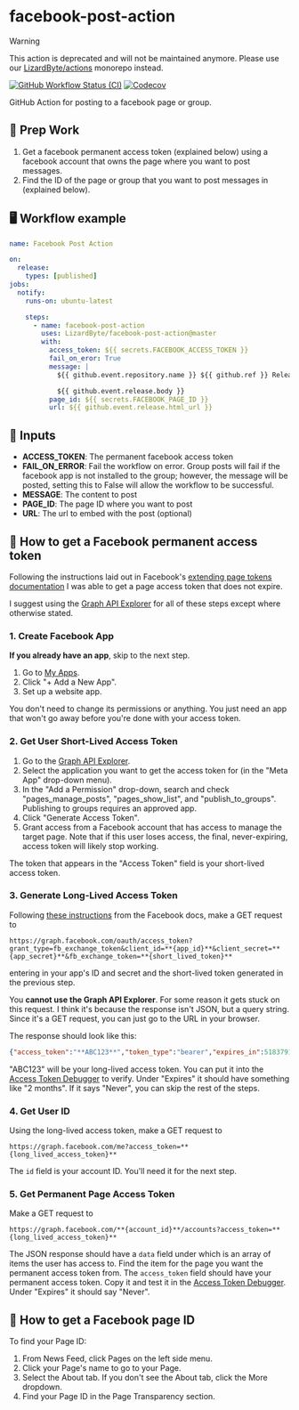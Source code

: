 # facebook-post-action

> [!WARNING]
> This action is deprecated and will not be maintained anymore.
> Please use our [LizardByte/actions](https://github.com/LizardByte/actions) monorepo instead.

[![GitHub Workflow Status (CI)](https://img.shields.io/github/actions/workflow/status/lizardbyte/facebook-post-action/ci.yml.svg?branch=master&label=CI%20build&logo=github&style=for-the-badge)](https://github.com/LizardByte/facebook-post-action/actions/workflows/ci.yml?query=branch%3Amaster)
[![Codecov](https://img.shields.io/codecov/c/gh/LizardByte/facebook-post-action.svg?token=LiDWK90cNO&style=for-the-badge&logo=codecov&label=codecov)](https://app.codecov.io/gh/LizardByte/facebook-post-action)

GitHub Action for posting to a facebook page or group.

## 🎒 Prep Work
1. Get a facebook permanent access token (explained below) using a facebook account that owns the page where you want to post messages.
2. Find the ID of the page or group that you want to post messages in (explained below).

## 🖥 Workflow example
```yaml
name: Facebook Post Action

on:
  release:
    types: [published]
jobs:
  notify:
    runs-on: ubuntu-latest

    steps:
      - name: facebook-post-action
        uses: LizardByte/facebook-post-action@master
        with:
          access_token: ${{ secrets.FACEBOOK_ACCESS_TOKEN }}
          fail_on_eror: True
          message: |
            ${{ github.event.repository.name }} ${{ github.ref }} Released

            ${{ github.event.release.body }}
          page_id: ${{ secrets.FACEBOOK_PAGE_ID }}
          url: ${{ github.event.release.html_url }}
```

## 🤫 Inputs

- **ACCESS_TOKEN**: The permanent facebook access token
- **FAIL_ON_ERROR**: Fail the workflow on error.
  Group posts will fail if the facebook app is not installed to the group; however, the message will be posted,
  setting this to False will allow the workflow to be successful.
- **MESSAGE**: The content to post
- **PAGE_ID**: The page ID where you want to post
- **URL**: The url to embed with the post (optional)

## 👥 How to get a Facebook permanent access token

Following the instructions laid out in Facebook's [extending page tokens documentation][2] I was able to get a page
access token that does not expire.

I suggest using the [Graph API Explorer][3] for all of these steps except where otherwise stated.

### 1. Create Facebook App

**If you already have an app**, skip to the next step.

1. Go to [My Apps][4].
2. Click "+ Add a New App".
3. Set up a website app.

You don't need to change its permissions or anything. You just need an app that won't go away before you're done with
your access token.

### 2. Get User Short-Lived Access Token

1. Go to the [Graph API Explorer][3].
2. Select the application you want to get the access token for (in the "Meta App" drop-down menu).
3. In the "Add a Permission" drop-down, search and check "pages_manage_posts", "pages_show_list",
   and "publish_to_groups". Publishing to groups requires an approved app.
4. Click "Generate Access Token".
5. Grant access from a Facebook account that has access to manage the target page. Note that if this user loses access,
   the final, never-expiring, access token will likely stop working.

The token that appears in the "Access Token" field is your short-lived access token.

### 3. Generate Long-Lived Access Token

Following [these instructions][5] from the Facebook docs, make a GET request to

```
https://graph.facebook.com/oauth/access_token?grant_type=fb_exchange_token&client_id=**{app_id}**&client_secret=**{app_secret}**&fb_exchange_token=**{short_lived_token}**
```

entering in your app's ID and secret and the short-lived token generated in the previous step.

You **cannot use the Graph API Explorer**. For some reason it gets stuck on this request.
I think it's because the response isn't JSON, but a query string. Since it's a GET request,
you can just go to the URL in your browser.

The response should look like this:

```json
{"access_token":"**ABC123**","token_type":"bearer","expires_in":5183791}
```

"ABC123" will be your long-lived access token. You can put it into the [Access Token Debugger][7] to verify.
Under "Expires" it should have something like "2 months". If it says "Never", you can skip the rest of the steps.

### 4. Get User ID

Using the long-lived access token, make a GET request to

```
https://graph.facebook.com/me?access_token=**{long_lived_access_token}**
```

The `id` field is your account ID. You'll need it for the next step.

### 5. Get Permanent Page Access Token

Make a GET request to

```
https://graph.facebook.com/**{account_id}**/accounts?access_token=**{long_lived_access_token}**
```

The JSON response should have a `data` field under which is an array of items the user has access to.
Find the item for the page you want the permanent access token from. The `access_token` field should have your
permanent access token. Copy it and test it in the [Access Token Debugger][7]. Under "Expires" it should say "Never".

[2]:https://developers.facebook.com/docs/facebook-login/access-tokens#extendingpagetokens
[3]:https://developers.facebook.com/tools/explorer
[4]:https://developers.facebook.com/apps/
[5]:https://developers.facebook.com/docs/facebook-login/access-tokens#extending
[6]:https://luckymarmot.com/paw
[7]:https://developers.facebook.com/tools/debug/accesstoken

## 👥 How to get a Facebook page ID

To find your Page ID:

1. From News Feed, click Pages on the left side menu.
2. Click your Page's name to go to your Page.
3. Select the About tab. If you don't see the About tab, click the More dropdown.
4. Find your Page ID in the Page Transparency section.
